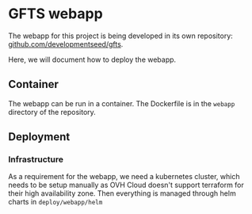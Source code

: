 # GFTS webapp

The webapp for this project is being developed in its own repository: [github.com/developmentseed/gfts](https://github.com/developmentseed/gfts).

Here, we will document how to deploy the webapp.

## Container

The webapp can be run in a container. The Dockerfile is in the `webapp` directory of the repository.

## Deployment

### Infrastructure

As a requirement for the webapp, we need a kubernetes cluster, which needs to be setup manually as OVH Cloud doesn't support terraform for their high availability zone.
Then everything is managed through helm charts in `deploy/webapp/helm`
